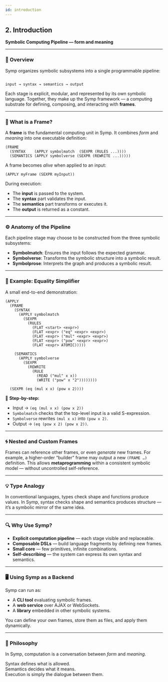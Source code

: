 ```yaml
---
id: introduction
---
```


## 2. Introduction

**Symbolic Computing Pipeline — form and meaning**

---

### 🧩 Overview

Symp organizes symbolic subsystems into a single programmable pipeline:

```

input → syntax → semantics → output

````

Each stage is explicit, modular, and represented by its own symbolic language. Together, they make up the Symp framework — a computing substrate for defining, composing, and interacting with **frames**.

---

### 🧠 What is a Frame?

A **frame** is the fundamental computing unit in Symp. It combines *form* and *meaning* into one executable definition:

```
(FRAME
  (SYNTAX    (APPLY symbolmatch  (SEXPR (RULES ...))))
  (SEMANTICS (APPLY symbolverse (SEXPR (REWRITE ...)))))
```

A frame becomes *alive* when applied to an input:

```
(APPLY myFrame (SEXPR myInput))
```

During execution:

* The **input** is passed to the system.
* The **syntax** part validates the input.
* The **semantics** part transforms or executes it.
* The **output** is returned as a constant.

---

### ⚙️ Anatomy of the Pipeline

Each pipeline stage may choose to be constructed from the three symbolic subsystems: 
* **Symbolmatch**: Ensures the input follows the expected grammar.
* **Symbolverse**: Transforms the symbolic structure into a symbolic result.
* **Symbolprose**: Interprets the graph and produces a symbolic result.

---

### 🧮 Example: Equality Simplifier

A small end-to-end demonstration:

```
(APPLY
  (FRAME
    (SYNTAX
      (APPLY symbolmatch
        (SEXPR
          (RULES
            (FLAT <start> <expr>)
            (FLAT <expr> ("eq" <expr> <expr>)
            (FLAT <expr> ("mul" <expr> <expr>)
            (FLAT <expr> ("pow" <expr> <expr>)
            (FLAT <expr> ATOMIC)))))

    (SEMANTICS
      (APPLY symbolverse
        (SEXPR
          (REWRITE
            (RULE
              (READ ("mul" x x))
              (WRITE ("pow" x "2"))))))))
              
  (SEXPR (eq (mul x x) (pow x 2))))
```

🧩 **Step-by-step:**

* Input → `(eq (mul x x) (pow x 2))`
* `Symbolmatch` checks that the top-level input is a valid S-expression.
* `Symbolverse` rewrites `(mul x x)` into `(pow x 2)`.
* Output → `(eq (pow x 2) (pow x 2))`.

---

### 🌀 Nested and Custom Frames

Frames can reference other frames, or even *generate* new frames. For example, a higher-order “builder” frame may output a new `(FRAME …)` definition. This allows **metaprogramming** within a consistent symbolic model — without uncontrolled self-reference.

---

### 💡 Type Analogy

In conventional languages, types check shape and functions produce values. In Symp, syntax checks shape and semantics produces structure — it’s a symbolic mirror of the same idea.

---

### 🔍 Why Use Symp?

* **Explicit computation pipeline** — each stage visible and replaceable.
* **Composable DSLs** — build language fragments by defining new frames.
* **Small core** — few primitives, infinite combinations.
* **Self-describing** — the system can express its own syntax and semantics.

---

### 🖥️ Using Symp as a Backend

Symp can run as:

* A **CLI tool** evaluating symbolic frames.
* A **web service** over AJAX or WebSockets.
* A **library** embedded in other symbolic systems.

You can define your own frames, store them as files, and apply them dynamically.

---

### 🔮 Philosophy

In Symp, computation is a conversation between *form* and *meaning*.

Syntax defines what is allowed.  
Semantics decides what it means.  
Execution is simply the dialogue between them.  

